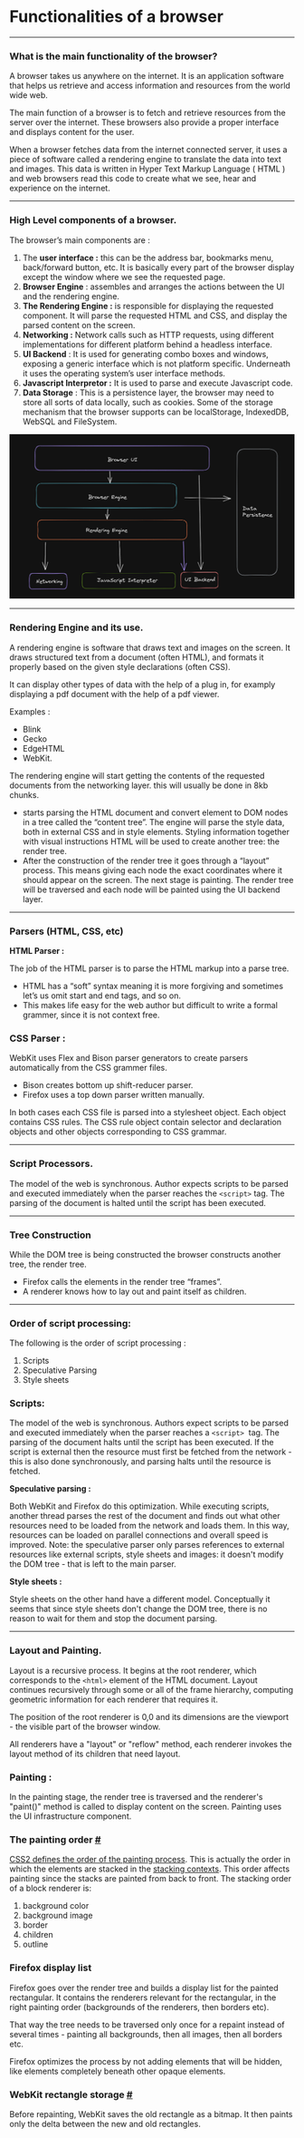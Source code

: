 # Functionalities of a browser

---

### What is the main functionality of the browser?

A browser takes us anywhere on the internet. It is an application software that helps us retrieve and access information and resources from the world wide web.

The main function of a browser is to fetch and retrieve resources from the server over the internet. These browsers also provide a proper interface and displays content for the user.

When a browser fetches data from the internet connected server, it uses a piece of software called a rendering engine to translate the data into text and images. This data is written in Hyper Text Markup Language ( HTML ) and web browsers read this code to create what we see, hear and experience on the internet.

---

### High Level components of a browser.

The browser’s main components are :

1. The **user interface :** this can be the address bar, bookmarks menu, back/forward button, etc. It is basically every part of the browser display except the window where we see the requested page.
2. **Browser Engine** : assembles and arranges the actions between the UI and the rendering engine.
3. **The Rendering Engine :** is responsible for displaying the requested component. It will parse the requested HTML and CSS, and display the parsed content on the screen.
4. **Networking :** Network calls such as HTTP requests, using different implementations for different platform behind a headless interface.
5. **UI Backend** : It is used for generating combo boxes and windows, exposing a generic interface which is not platform specific. Underneath it uses the operating system’s user interface methods.
6. **Javascript Interpretor :** It is used to parse and execute Javascript code.
7. **Data Storage** : This is a persistence layer, the browser may need to store all sorts of data locally, such as cookies. Some of the storage mechanism that the browser supports can be localStorage, IndexedDB, WebSQL and FileSystem.

![browser img](./browser.png)

---

### Rendering Engine and its use.

A rendering engine is software that draws text and images on the screen. It draws structured text from a document (often HTML), and formats it properly based on the given style declarations (often CSS).

It can display other types of data with the help of a plug in, for examply displaying a pdf document with the help of a pdf viewer.

Examples :

- Blink
- Gecko
- EdgeHTML
- WebKit.

The rendering engine will start getting the contents of the requested documents from the networking layer. this will usually be done in 8kb chunks.

- starts parsing the HTML document and convert element to DOM nodes in a tree called the “content tree”. The engine will parse the style data, both in external CSS and in style elements. Styling information together with visual instructions HTML will  be used to create another tree: the render tree.
- After the construction of the render tree it goes through a “layout” process. This means giving each node the exact coordinates where it should appear on the screen. The next stage is painting. The render tree will be traversed and each node will be painted using the UI backend layer.

---

### Parsers (HTML, CSS, etc)

**HTML Parser :**

The job of the HTML parser is to parse the HTML markup into a parse tree.

- HTML has a “soft” syntax meaning it is more forgiving and sometimes let’s us omit start and end tags, and so on.
- This makes life easy for the web author but difficult to write a formal grammer, since it is not context free.

### CSS Parser :

WebKit uses Flex and Bison parser generators to create parsers automatically from the CSS grammer files.

- Bison creates bottom up shift-reducer parser.
- Firefox uses a top down parser written manually.

In both cases each CSS file is parsed into a stylesheet object. Each object contains CSS rules. The CSS rule object contain selector and declaration objects and other objects corresponding to CSS grammar.

---

### Script Processors.

The model of the web is synchronous. Author expects scripts to be parsed and executed immediately when the parser reaches the `<script>` tag. The parsing of the document is halted until the script has been executed.

---

### Tree Construction

While the DOM tree is being constructed the browser constructs another tree, the render tree.

- Firefox calls the elements in the render tree “frames”.
- A renderer knows how to lay out and paint itself as children.

---

### Order of script processing:

The following is the order of script processing : 

1. Scripts
2. Speculative Parsing
3. Style sheets

### Scripts:

The model of the web is synchronous. Authors expect scripts to be parsed and executed immediately when the parser reaches a `<script>`
 tag. The parsing of the document halts until the script has been executed. If the script is external then the resource must first be fetched from the network - this is also done synchronously, and parsing halts until the resource is fetched.

**Speculative parsing :**

Both WebKit and Firefox do this optimization. While executing scripts, another thread parses the rest of the document and finds out what other resources need to be loaded from the network and loads them. In this way, resources can be loaded on parallel connections and overall speed is improved. Note: the speculative parser only parses references to external resources like external scripts, style sheets and images: it doesn't modify the DOM tree - that is left to the main parser.

**Style sheets :**

Style sheets on the other hand have a different model. Conceptually it seems that since style sheets don't change the DOM tree, there is no reason to wait for them and stop the document parsing.

---

### Layout and Painting.

Layout is a recursive process. It begins at the root renderer, which corresponds to the `<html>` element of the HTML document. Layout continues recursively through some or all of the frame hierarchy, computing geometric information for each renderer that requires it.

The position of the root renderer is 0,0 and its dimensions are the viewport - the visible part of the browser window.

All renderers have a "layout" or "reflow" method, each renderer invokes the layout method of its children that need layout.

### **Painting :**

In the painting stage, the render tree is traversed and the renderer's "paint()" method is called to display content on the screen. Painting uses the UI infrastructure component.

### The painting order [#](https://web.dev/howbrowserswork/#the-painting-order)

[CSS2 defines the order of the painting process](http://www.w3.org/TR/CSS21/zindex.html). This is actually the order in which the elements are stacked in the [stacking contexts](https://web.dev/howbrowserswork/#stackingcontext). This order affects painting since the stacks are painted from back to front. The stacking order of a block renderer is:

1. background color
2. background image
3. border
4. children
5. outline

### Firefox display list

Firefox goes over the render tree and builds a display list for the painted rectangular. It contains the renderers relevant for the rectangular, in the right painting order (backgrounds of the renderers, then borders etc).

That way the tree needs to be traversed only once for a repaint instead of several times - painting all backgrounds, then all images, then all borders etc.

Firefox optimizes the process by not adding elements that will be hidden, like elements completely beneath other opaque elements.

### WebKit rectangle storage [#](https://web.dev/howbrowserswork/#webkit-rectangle-storage)

Before repainting, WebKit saves the old rectangle as a bitmap. It then paints only the delta between the new and old rectangles.